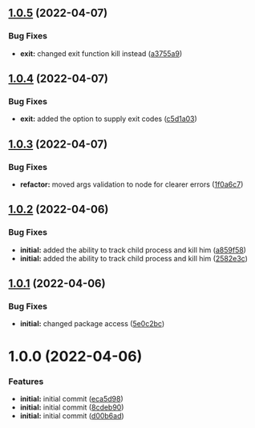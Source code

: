 ## [1.0.5](https://github.com/GabiCtrlZ/c-fork/compare/v1.0.4...v1.0.5) (2022-04-07)


### Bug Fixes

* **exit:** changed exit function kill instead ([a3755a9](https://github.com/GabiCtrlZ/c-fork/commit/a3755a9893e0ea06f3079cdef5da943868bde5ec))

## [1.0.4](https://github.com/GabiCtrlZ/c-fork/compare/v1.0.3...v1.0.4) (2022-04-07)


### Bug Fixes

* **exit:** added the option to supply exit codes ([c5d1a03](https://github.com/GabiCtrlZ/c-fork/commit/c5d1a03ac6f3a12e6358f23d59594b69d94add26))

## [1.0.3](https://github.com/GabiCtrlZ/c-fork/compare/v1.0.2...v1.0.3) (2022-04-07)


### Bug Fixes

* **refactor:** moved args validation to node for clearer errors ([1f0a6c7](https://github.com/GabiCtrlZ/c-fork/commit/1f0a6c7468c47ec758f2fb22b56b0dd55337b82e))

## [1.0.2](https://github.com/GabiCtrlZ/c-fork/compare/v1.0.1...v1.0.2) (2022-04-06)


### Bug Fixes

* **initial:** added the ability to track child process and kill him ([a859f58](https://github.com/GabiCtrlZ/c-fork/commit/a859f58646a1e9b18410f718084d7d8beea30f21))
* **initial:** added the ability to track child process and kill him ([2582e3c](https://github.com/GabiCtrlZ/c-fork/commit/2582e3c080fbc52645b9f4e4c56fb867fde85f6c))

## [1.0.1](https://github.com/GabiCtrlZ/c-fork/compare/v1.0.0...v1.0.1) (2022-04-06)


### Bug Fixes

* **initial:** changed package access ([5e0c2bc](https://github.com/GabiCtrlZ/c-fork/commit/5e0c2bc8459a76a75652f8c56697a9a20d9a869d))

# 1.0.0 (2022-04-06)


### Features

* **initial:** initial commit ([eca5d98](https://github.com/GabiCtrlZ/c-fork/commit/eca5d9867a6bc8109df8c2543d01a54c9fab4d4c))
* **initial:** initial commit ([8cdeb90](https://github.com/GabiCtrlZ/c-fork/commit/8cdeb9085bc2d84c61de168c12f3283d3c06b073))
* **initial:** initial commit ([d00b6ad](https://github.com/GabiCtrlZ/c-fork/commit/d00b6ad27287005c6cd5c116906637c98ceb42aa))
